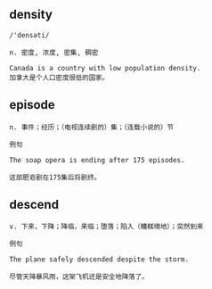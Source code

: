 ## density
```
/'densəti/

n. 密度, 浓度, 密集, 稠密

Canada is a country with low population density.
加拿大是个人口密度很低的国家。
```
## episode
```
n. 事件；经历；（电视连续剧的）集；（连载小说的）节

例句

The soap opera is ending after 175 episodes.

这部肥皂剧在175集后将剧终。
```
## descend
```
v. 下来，下降；降临，来临；堕落；陷入（糟糕境地）；突然到来

例句

The plane safely descended despite the storm.

尽管天降暴风雨，这架飞机还是安全地降落了。
```